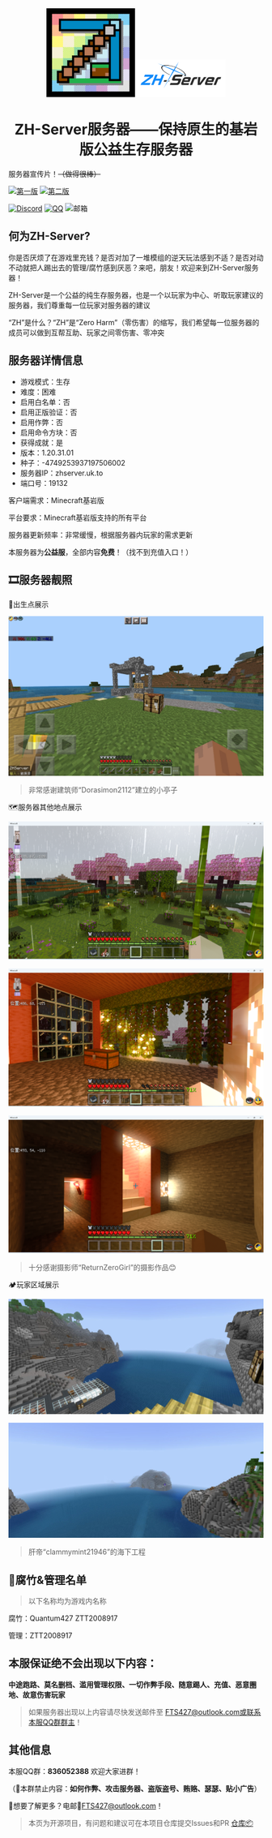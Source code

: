 <meta name="description" content="ZH-Server">
<meta name="keywords" content="ZH-Server,Minecraft,Server,服务器,Bedrock,基岩版,FTS427">
<div align="center">
    <img width="175" src="/photos/ZH-Server.png">
    <img width="175" src="/photos/title.png">
</div>
<h1 align="center">ZH-Server服务器——保持原生的基岩版公益生存服务器</h1>

服务器宣传片！~~（做得很棒）~~

[![第一版](https://img.shields.io/badge/第一版-FFC0CB?style=for-the-badge&logo=bilibili&logoColor=white)](https://www.bilibili.com/video/BV1Ah4y1V7Ws/?spm_id_from=333.999.0.0)
[![第二版](https://img.shields.io/badge/第二版-FFC0CB?style=for-the-badge&logo=bilibili&logoColor=white)](https://www.bilibili.com/video/BV1fg4y1A7PP/?spm_id_from=333.788.recommend_more_video.-1)

[![Discord](https://img.shields.io/badge/Discord-4B0082?style=for-the-badge&logo=discord&logoColor=white)](https://discord.gg/S6SDhrad)
[![QQ](https://img.shields.io/badge/QQ-836052388-4169E1?style=for-the-badge&logoColor=white)](http://qm.qq.com/cgi-bin/qm/qr?_wv=1027&k=89oGlqOoovJVsXx_9cSg3ri8GNXr_rCs&authKey=SxgvNWIiXBx89Lb%2FvXyi2wQtFpzJetKtY44mAe3RfB2PHcdIzYeoP7C3HBjaI3gM&noverify=0&group_code=836052388)
![邮箱](https://img.shields.io/badge/EMAIL-fts427%40outlook.com-4169E1?style=for-the-badge&logoColor=white)

## 何为ZH-Server?

你是否厌烦了在游戏里充钱？是否对加了一堆模组的逆天玩法感到不适？是否对动不动就把人踢出去的管理/腐竹感到厌恶？来吧，朋友！欢迎来到ZH-Server服务器！

ZH-Server是一个公益的纯生存服务器，也是一个以玩家为中心、听取玩家建议的服务器，我们尊重每一位玩家对服务器的建议

“ZH”是什么？“ZH”是“Zero Harm”（零伤害）的缩写，我们希望每一位服务器的成员可以做到互帮互助、玩家之间零伤害、零冲突

## 服务器详情信息

- 游戏模式：生存
- 难度：困难
- 启用白名单：否
- 启用正版验证：否
- 启用作弊：否
- 启用命令方块：否
- 获得成就：是
- 版本：1.20.31.01
- 种子：-4749253937197506002
- 服务器IP：zhserver.uk.to
- 端口号：19132

客户端需求：Minecraft基岩版

平台要求：Minecraft基岩版支持的所有平台

服务器更新频率：非常缓慢，根据服务器内玩家的需求更新

本服务器为**公益服**，全部内容**免费**！（找不到充值入口！）

## 🎞服务器靓照

🧭出生点展示

![swanpoint](/photos/swanpoint.jpeg)

> 非常感谢建筑师“Dorasimon2112”建立的小亭子

🗺服务器其他地点展示

![forest](/photos/forest.png)

![someplace](/photos/01.png)

![underground](/photos/underground.png)

> 十分感谢摄影师“ReturnZeroGirl”的摄影作品😊

🏕玩家区域展示

![sea1](/photos/sea1.jpg)

![sea2](/photos/sea2.jpg)

> 肝帝“clammymint21946”的海下工程

## 🧐腐竹&管理名单

> 以下名称均为游戏内名称

腐竹：Quantum427 ZTT2008917

管理：ZTT2008917

## 本服保证绝不会出现以下内容：

**中途跑路、莫名删档、滥用管理权限、一切作弊手段、随意踢人、充值、恶意圈地、故意伤害玩家**

> 如果服务器出现以上内容请尽快发送邮件至 FTS427@outlook.com或联系本服QQ群群主！

## 其他信息

本服QQ群：**836052388** 欢迎大家进群！

（🚫本群禁止内容：**如何作弊、攻击服务器、盗版盗号、贿赂、瑟瑟、贴小广告**）

🤔想要了解更多？电邮📩FTS427@outlook.com！

> 本页为开源项目，有问题和建议可在本项目仓库提交Issues和PR [仓库📦](https://github.com/FTS427/FTS427.github.io)
